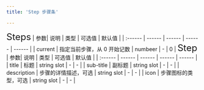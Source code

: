 ```yaml
---
title: 'Step 步骤条'

---
```


<ClientOnly>
  <mhz-step></mhz-step>
  <font size=5>Steps</font>
  | 参数| 说明 | 类型 | 可选值 | 默认值 |
  | :------ | ------ | ------ | ------ | ------ |
  | current  | 指定当前步骤，从 0 开始记数 | numbeer | - | 0 |
  <font size=5>Step</font>
  | 参数| 说明 | 类型 | 可选值 | 默认值 |
  | :------ | ------ | ------ | ------ | ------ |
  | title | 标题 | string slot | - | - |
  | sub-title | 副标题 | string slot | - | - |
  | description | 步骤的详情描述，可选 | string slot | - | - |
  | icon | 步骤图标的类型，可选 | string slot | - | - |
</ClientOnly>